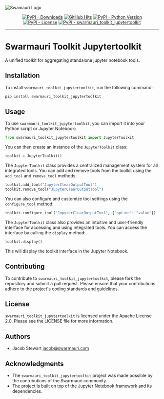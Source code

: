 
![Swamauri Logo](https://res.cloudinary.com/dbjmpekvl/image/upload/v1730099724/Swarmauri-logo-lockup-2048x757_hww01w.png)

<p align="center">
    <a href="https://pypi.org/project/swarmauri_toolkit_jupytertoolkit/">
        <img src="https://img.shields.io/pypi/dm/swarmauri_toolkit_jupytertoolkit" alt="PyPI - Downloads"/></a>
    <a href="https://github.com/swarmauri/swarmauri-sdk/blob/master/pkgs/community/swarmauri_toolkit_jupytertoolkit/README.md">
        <img src="https://hits.seeyoufarm.com/api/count/incr/badge.svg?url=https://github.com/swarmauri/swarmauri-sdk/pkgs/community/swarmauri_toolkit_jupytertoolkit/README.md&count_bg=%2379C83D&title_bg=%23555555&icon=&icon_color=%23E7E7E7&title=hits&edge_flat=false" alt="GitHub Hits"/></a>
    <a href="https://pypi.org/project/swarmauri_toolkit_jupytertoolkit/">
        <img src="https://img.shields.io/pypi/pyversions/swarmauri_toolkit_jupytertoolkit" alt="PyPI - Python Version"/></a>
    <a href="https://pypi.org/project/swarmauri_toolkit_jupytertoolkit/">
        <img src="https://img.shields.io/pypi/l/swarmauri_toolkit_jupytertoolkit" alt="PyPI - License"/></a>
    <a href="https://pypi.org/project/swarmauri_toolkit_jupytertoolkit/">
        <img src="https://img.shields.io/pypi/v/swarmauri_toolkit_jupytertoolkit?label=swarmauri_toolkit_jupytertoolkit&color=green" alt="PyPI - swarmauri_toolkit_jupytertoolkit"/></a>
</p>

---

# Swarmauri Toolkit Jupytertoolkit

A unified toolkit for aggregating standalone jupyter notebook tools.

## Installation

To install `swarmauri_toolkit_jupytertoolkit`, run the following command:

```bash
pip install swarmauri_toolkit_jupytertoolkit
```

## Usage

To use `swarmauri_toolkit_jupytertoolkit`, you can import it into your Python script or Jupyter Notebook:

```python
from swarmauri_toolkit_jupytertoolkit import JupyterToolkit
```

You can then create an instance of the `JupyterToolkit` class:

```python
toolkit = JupyterToolkit()
```

The `JupyterToolkit` class provides a centralized management system for all integrated tools. You can add and remove tools from the toolkit using the `add_tool` and `remove_tool` methods:

```python
toolkit.add_tool("JupyterClearOutputTool")
toolkit.remove_tool("JupyterClearOutputTool")
```

You can also configure and customize tool settings using the `configure_tool` method:

```python
toolkit.configure_tool("JupyterClearOutputTool", {"option": "value"})
```

The `JupyterToolkit` class also provides an intuitive and user-friendly interface for accessing and using integrated tools. You can access the interface by calling the `display` method:

```python
toolkit.display()
```

This will display the toolkit interface in the Jupyter Notebook.

## Contributing

To contribute to `swarmauri_toolkit_jupytertoolkit`, please fork the repository and submit a pull request. Please ensure that your contributions adhere to the project's coding standards and guidelines.

## License

`swarmauri_toolkit_jupytertoolkit` is licensed under the Apache License 2.0. Please see the LICENSE file for more information.

## Authors

* Jacob Stewart <jacob@swarmauri.com>

## Acknowledgments

* The `swarmauri_toolkit_jupytertoolkit` project was made possible by the contributions of the Swarmauri community.
* The project is built on top of the Jupyter Notebook framework and its dependencies.
